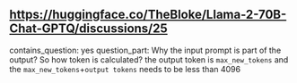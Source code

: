 ## https://huggingface.co/TheBloke/Llama-2-70B-Chat-GPTQ/discussions/25

contains_question: yes
question_part: Why the input prompt is part of the output? So how token is calculated? the output token is `max_new_tokens` and the `max_new_tokens`+`output tokens` needs to be less than 4096